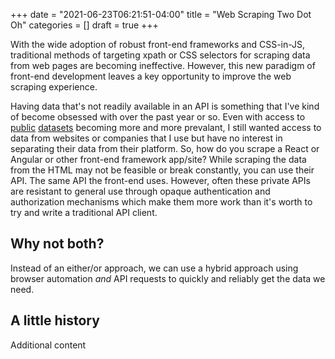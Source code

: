 +++
date = "2021-06-23T06:21:51-04:00"
title = "Web Scraping Two Dot Oh"
categories = []
draft = true
+++

With the wide adoption of robust front-end frameworks and CSS-in-JS,
traditional methods of targeting xpath or CSS selectors for scraping data from
web pages are becoming ineffective. However, this new paradigm of front-end
development leaves a key opportunity to improve the web scraping experience.

<!--more-->

Having data that's not readily available in an API is something that I've kind
of become obsessed with over the past year or so. Even with access to
[public](https://github.com/awesomedata/awesome-public-datasets)
[datasets](https://github.com/dolthub/dolt) becoming more and more prevalant, I
still wanted access to data from websites or companies that I use but have no
interest in separating their data from their platform. So, how do you scrape a
React or Angular or other front-end framework app/site? While scraping the data
from the HTML may not be feasible or break constantly, you can use their API.
The same API the front-end uses. However, often these private APIs are resistant
to general use through opaque authentication and authorization mechanisms which
make them more work than it's worth to try and write a traditional API client.

## Why not both?

Instead of an either/or approach, we can use a hybrid approach using browser
automation _and_ API requests to quickly and reliably get the data we need.

## A little history




Additional content
